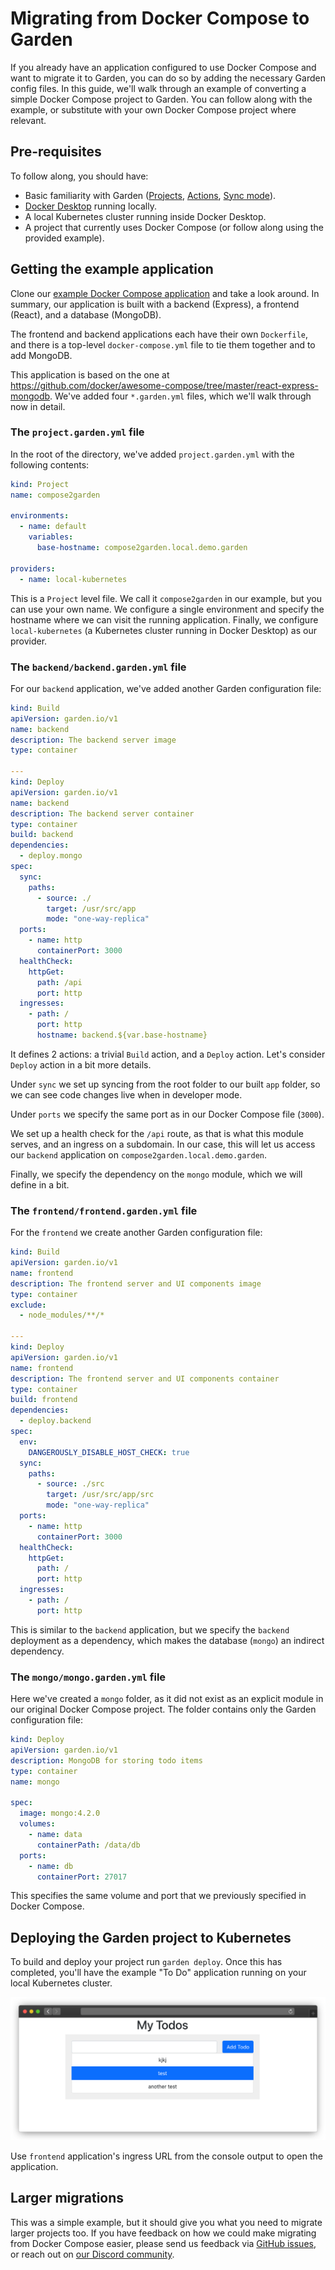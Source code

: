 # Migrating from Docker Compose to Garden

If you already have an application configured to use Docker Compose and want to migrate it to Garden, you can do so by
adding the necessary Garden config files. In this guide, we'll walk through an example of converting a simple Docker
Compose project to Garden. You can follow along with the example, or substitute with your own Docker Compose project
where relevant.

## Pre-requisites

To follow along, you should have:

* Basic familiarity with
  Garden ([Projects](../using-garden/projects.md), [Actions](../using-garden/actions.md), [Sync mode](./code-synchronization.md)).
* [Docker Desktop](https://www.docker.com/products/docker-desktop/) running locally.
* A local Kubernetes cluster running inside Docker Desktop.
* A project that currently uses Docker Compose (or follow along using the provided example).

## Getting the example application

Clone our [example Docker Compose application](https://github.com/garden-io/garden-docker-compose) and take a look
around. In summary, our application is built with a backend (Express), a frontend (React), and a database (MongoDB).

The frontend and backend applications each have their own `Dockerfile`, and there is a top-level `docker-compose.yml`
file to tie them together and to add MongoDB.

This application is based on the one at https://github.com/docker/awesome-compose/tree/master/react-express-mongodb.
We've added four `*.garden.yml` files, which we'll walk through now in detail.

### The `project.garden.yml` file

In the root of the directory, we've added `project.garden.yml` with the following contents:

```yaml
kind: Project
name: compose2garden

environments:
  - name: default
    variables:
      base-hostname: compose2garden.local.demo.garden

providers:
  - name: local-kubernetes
```

This is a `Project` level file. We call it `compose2garden` in our example, but you can use your own name. We configure
a single environment and specify the hostname where we can visit the running application. Finally, we
configure `local-kubernetes` (a Kubernetes cluster running in Docker Desktop) as our provider.

### The `backend/backend.garden.yml` file

For our `backend` application, we've added another Garden configuration file:

```yaml
kind: Build
apiVersion: garden.io/v1
name: backend
description: The backend server image
type: container

---
kind: Deploy
apiVersion: garden.io/v1
name: backend
description: The backend server container
type: container
build: backend
dependencies:
  - deploy.mongo
spec:
  sync:
    paths:
      - source: ./
        target: /usr/src/app
        mode: "one-way-replica"
  ports:
    - name: http
      containerPort: 3000
  healthCheck:
    httpGet:
      path: /api
      port: http
  ingresses:
    - path: /
      port: http
      hostname: backend.${var.base-hostname}
```

It defines 2 actions: a trivial `Build` action, and a `Deploy` action.
Let's consider `Deploy` action in a bit more details.

Under `sync` we set up syncing from the root folder to our built `app` folder, so we can see code changes live when in
developer mode.

Under `ports` we specify the same port as in our Docker Compose file (`3000`).

We set up a health check for the `/api` route, as that is what this module serves, and an ingress on a subdomain. In our
case, this will let us access our `backend` application on `compose2garden.local.demo.garden`.

Finally, we specify the dependency on the `mongo` module, which we will define in a bit.

### The `frontend/frontend.garden.yml` file

For the `frontend` we create another Garden configuration file:

```yaml
kind: Build
apiVersion: garden.io/v1
name: frontend
description: The frontend server and UI components image
type: container
exclude:
  - node_modules/**/*

---
kind: Deploy
apiVersion: garden.io/v1
name: frontend
description: The frontend server and UI components container
type: container
build: frontend
dependencies:
  - deploy.backend
spec:
  env:
    DANGEROUSLY_DISABLE_HOST_CHECK: true
  sync:
    paths:
      - source: ./src
        target: /usr/src/app/src
        mode: "one-way-replica"
  ports:
    - name: http
      containerPort: 3000
  healthCheck:
    httpGet:
      path: /
      port: http
  ingresses:
    - path: /
      port: http
```

This is similar to the `backend` application, but we specify the `backend` deployment as a dependency, which makes
the database (`mongo`) an indirect dependency.

### The `mongo/mongo.garden.yml` file

Here we've created a `mongo` folder, as it did not exist as an explicit module in our original Docker Compose project.
The folder contains only the Garden configuration file:

```yaml
kind: Deploy
apiVersion: garden.io/v1
description: MongoDB for storing todo items
type: container
name: mongo

spec:
  image: mongo:4.2.0
  volumes:
    - name: data
      containerPath: /data/db
  ports:
    - name: db
      containerPort: 27017
```

This specifies the same volume and port that we previously specified in Docker Compose.

## Deploying the Garden project to Kubernetes

To build and deploy your project run `garden deploy`. Once this has completed, you'll have the example "To Do"
application running on your local Kubernetes cluster.

![To Do](./img/todo.png)

Use `frontend` application's ingress URL from the console output to open the application.

## Larger migrations

This was a simple example, but it should give you what you need to migrate larger projects too. If you have feedback on
how we could make migrating from Docker Compose easier, please send us feedback
via [GitHub issues](https://github.com/garden-io/garden/issues), or reach out
on [our Discord community](https://discord.gg/FrmhuUjFs6).

